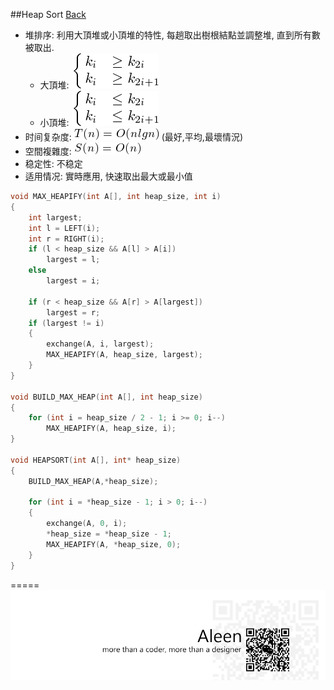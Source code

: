 ##Heap Sort [Back](./../Sort.md)
- 堆排序: 利用大頂堆或小頂堆的特性, 每趟取出樹根結點並調整堆, 直到所有數被取出.
	- 大頂堆: <img src="./max_heap.png">
	- 小頂堆: <img src="./min_heap.png">
- 时间复杂度: <img src="./onlgn.png"> (最好,平均,最壞情況)
- 空間複雜度: <img src="./on.png">
- 稳定性: 不稳定
- 适用情况: 實時應用, 快速取出最大或最小值

```c
void MAX_HEAPIFY(int A[], int heap_size, int i)
{
	int largest;
	int l = LEFT(i);
	int r = RIGHT(i);
	if (l < heap_size && A[l] > A[i])
		largest = l;
	else
		largest = i;

	if (r < heap_size && A[r] > A[largest])
		largest = r;
	if (largest != i)
	{
		exchange(A, i, largest);
		MAX_HEAPIFY(A, heap_size, largest);
	}
}

void BUILD_MAX_HEAP(int A[], int heap_size)
{
	for (int i = heap_size / 2 - 1; i >= 0; i--)
		MAX_HEAPIFY(A, heap_size, i);
}

void HEAPSORT(int A[], int* heap_size)
{
	BUILD_MAX_HEAP(A,*heap_size);
	
	for (int i = *heap_size - 1; i > 0; i--)
	{
		exchange(A, 0, i);
		*heap_size = *heap_size - 1;
		MAX_HEAPIFY(A, *heap_size, 0);
	}
}
```

=====
<a href="http://aleen42.github.io/" target="_blank" ><img src="./../../../pic/tail.gif"></a>
